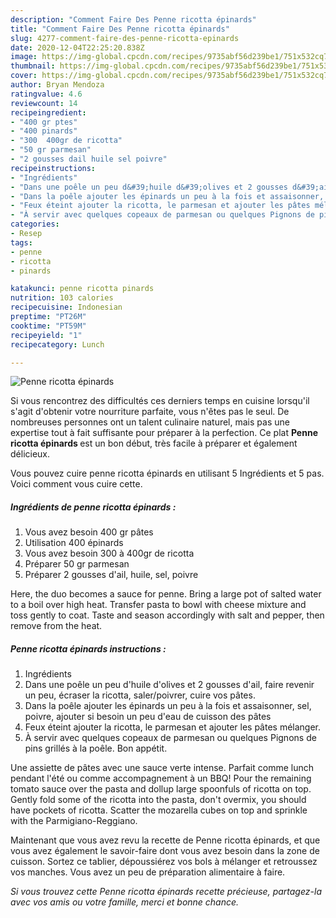 ```yaml
---
description: "Comment Faire Des Penne ricotta épinards"
title: "Comment Faire Des Penne ricotta épinards"
slug: 4277-comment-faire-des-penne-ricotta-epinards
date: 2020-12-04T22:25:20.838Z
image: https://img-global.cpcdn.com/recipes/9735abf56d239be1/751x532cq70/penne-ricotta-epinards-photo-principale-de-la-recette.jpg
thumbnail: https://img-global.cpcdn.com/recipes/9735abf56d239be1/751x532cq70/penne-ricotta-epinards-photo-principale-de-la-recette.jpg
cover: https://img-global.cpcdn.com/recipes/9735abf56d239be1/751x532cq70/penne-ricotta-epinards-photo-principale-de-la-recette.jpg
author: Bryan Mendoza
ratingvalue: 4.6
reviewcount: 14
recipeingredient:
- "400 gr ptes"
- "400 pinards"
- "300  400gr de ricotta"
- "50 gr parmesan"
- "2 gousses dail huile sel poivre"
recipeinstructions:
- "Ingrédients"
- "Dans une poêle un peu d&#39;huile d&#39;olives et 2 gousses d&#39;ail, faire revenir un peu, écraser la ricotta, saler/poivrer, cuire vos pâtes."
- "Dans la poêle ajouter les épinards un peu à la fois et assaisonner, sel, poivre, ajouter si besoin un peu d&#39;eau de cuisson des pâtes"
- "Feux éteint ajouter la ricotta, le parmesan et ajouter les pâtes mélanger."
- "À servir avec quelques copeaux de parmesan ou quelques Pignons de pins grillés à la poêle. Bon appétit."
categories:
- Resep
tags:
- penne
- ricotta
- pinards

katakunci: penne ricotta pinards 
nutrition: 103 calories
recipecuisine: Indonesian
preptime: "PT26M"
cooktime: "PT59M"
recipeyield: "1"
recipecategory: Lunch

---
```



![Penne ricotta épinards](https://img-global.cpcdn.com/recipes/9735abf56d239be1/751x532cq70/penne-ricotta-epinards-photo-principale-de-la-recette.jpg)

Si vous rencontrez des difficultés ces derniers temps en cuisine lorsqu'il s'agit d'obtenir votre nourriture parfaite, vous n'êtes pas le seul. De nombreuses personnes ont un talent culinaire naturel, mais pas une expertise tout à fait suffisante pour préparer à la perfection. Ce plat <strong> Penne ricotta épinards </strong> est un bon début, très facile à préparer et également délicieux.

<!--inarticleads1-->

Vous pouvez cuire penne ricotta épinards en utilisant 5 Ingrédients et 5 pas. Voici comment vous cuire cette.

##### Ingrédients de penne ricotta épinards :

1. Vous avez besoin 400 gr pâtes
1. Utilisation 400 épinards
1. Vous avez besoin 300 à 400gr de ricotta
1. Préparer 50 gr parmesan
1. Préparer 2 gousses d&#39;ail, huile, sel, poivre


Here, the duo becomes a sauce for penne. Bring a large pot of salted water to a boil over high heat. Transfer pasta to bowl with cheese mixture and toss gently to coat. Taste and season accordingly with salt and pepper, then remove from the heat. 

<!--inarticleads2-->

##### Penne ricotta épinards instructions :

1. Ingrédients
1. Dans une poêle un peu d&#39;huile d&#39;olives et 2 gousses d&#39;ail, faire revenir un peu, écraser la ricotta, saler/poivrer, cuire vos pâtes.
1. Dans la poêle ajouter les épinards un peu à la fois et assaisonner, sel, poivre, ajouter si besoin un peu d&#39;eau de cuisson des pâtes
1. Feux éteint ajouter la ricotta, le parmesan et ajouter les pâtes mélanger.
1. À servir avec quelques copeaux de parmesan ou quelques Pignons de pins grillés à la poêle. Bon appétit.


Une assiette de pâtes avec une sauce verte intense. Parfait comme lunch pendant l&#39;été ou comme accompagnement à un BBQ! Pour the remaining tomato sauce over the pasta and dollup large spoonfuls of ricotta on top. Gently fold some of the ricotta into the pasta, don&#39;t overmix, you should have pockets of ricotta. Scatter the mozarella cubes on top and sprinkle with the Parmigiano-Reggiano. 

<!--inarticleads1-->

<p>
Maintenant que vous avez revu la recette de Penne ricotta épinards, et que vous avez également le savoir-faire dont vous avez besoin dans la zone de cuisson. Sortez ce tablier, dépoussiérez vos bols à mélanger et retroussez vos manches. Vous avez un peu de préparation alimentaire à faire.
</p>

<p>
<i>Si vous trouvez cette Penne ricotta épinards recette précieuse, partagez-la avec vos amis ou votre famille, merci et bonne chance.</i>
</p>
